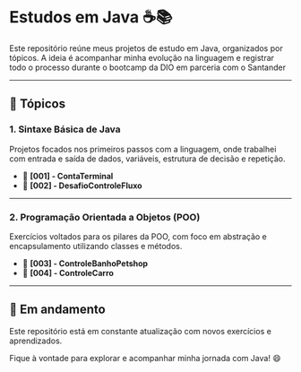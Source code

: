 # Estudos em Java ☕📚

Este repositório reúne meus projetos de estudo em Java, organizados por tópicos. A ideia é acompanhar minha evolução na linguagem e registrar todo o processo durante o bootcamp da DIO em parceria com o Santander

---

## 📌 Tópicos

### 1. Sintaxe Básica de Java

Projetos focados nos primeiros passos com a linguagem, onde trabalhei com entrada e saída de dados, variáveis, estrutura de decisão e repetição.

- 🧾 **[001] - ContaTerminal**  
- 🔄 **[002] - DesafioControleFluxo**  

---

### 2. Programação Orientada a Objetos (POO)

Exercícios voltados para os pilares da POO, com foco em abstração e encapsulamento utilizando classes e métodos.

- 🐾 **[003] - ControleBanhoPetshop**  
- 🚗 **[004] - ControleCarro**  

---

## 🚧 Em andamento

Este repositório está em constante atualização com novos exercícios e aprendizados.

Fique à vontade para explorar e acompanhar minha jornada com Java! 😄
